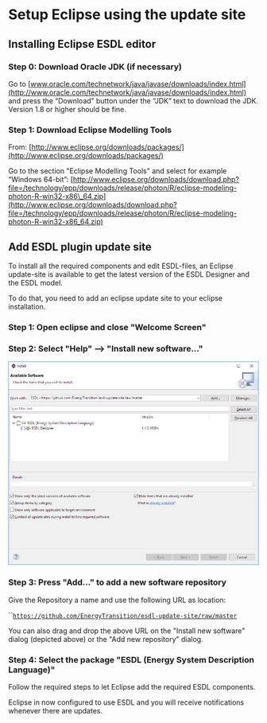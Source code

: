 # Setup Eclipse using the update site

## Installing Eclipse ESDL editor

### Step 0: Download Oracle JDK \(if necessary\)

Go to [www.oracle.com/technetwork/java/javase/downloads/index.html](http://www.oracle.com/technetwork/java/javase/downloads/index.html) and press the “Download” button under the “JDK” text to download the JDK. Version 1.8 or higher should be fine.

### Step 1: Download Eclipse Modelling Tools

From: [http://www.eclipse.org/downloads/packages/](http://www.eclipse.org/downloads/packages/)

Go to the section "Eclipse Modelling Tools" and select for example “Windows 64-bit”: [http://www.eclipse.org/downloads/download.php?file=/technology/epp/downloads/release/photon/R/eclipse-modeling-photon-R-win32-x86\_64.zip](http://www.eclipse.org/downloads/download.php?file=/technology/epp/downloads/release/photon/R/eclipse-modeling-photon-R-win32-x86_64.zip)

## Add ESDL plugin update site

To install all the required components and edit ESDL-files, an Eclipse update-site is available to get the latest version of the ESDL Designer and the ESDL model.

To do that, you need to add an eclipse update site to your eclipse installation.

### Step 1: Open eclipse and close "Welcome Screen"

### Step 2: Select "Help" --&gt; "Install new software..."

![](../../.gitbook/assets/install-new-software.png)

### Step 3: Press "Add..." to add a new software repository

Give the Repository a name and use the following URL as location:

\`\`[`https://github.com/EnergyTransition/esdl-update-site/raw/master`](https://github.com/EnergyTransition/esdl-update-site/raw/master)

You can also drag and drop the above URL on the "Install new software" dialog \(depicted above\) or the "Add new repository" dialog.

### Step 4: Select the package "ESDL \(Energy System Description Language\)"

Follow the required steps to let Eclipse add the required ESDL components.

Eclipse in now configured to use ESDL and you will receive notifications whenever there are updates.

